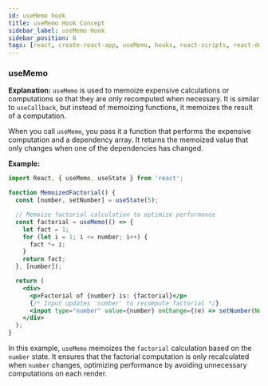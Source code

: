 ```yaml
---
id: useMemo hook
title: useMemo Hook Concept
sidebar_label: useMemo Hook
sidebar_position: 6
tags: [react, create-react-app, useMemo, hooks, react-scripts, react-dom, react-app]
---
```


### useMemo

**Explanation:**
`useMemo` is used to memoize expensive calculations or computations so that they are only recomputed when necessary. It is similar to `useCallback`, but instead of memoizing functions, it memoizes the result of a computation.

When you call `useMemo`, you pass it a function that performs the expensive computation and a dependency array. It returns the memoized value that only changes when one of the dependencies has changed.

**Example:**
```jsx
import React, { useMemo, useState } from 'react';

function MemoizedFactorial() {
  const [number, setNumber] = useState(5);

  // Memoize factorial calculation to optimize performance
  const factorial = useMemo(() => {
    let fact = 1;
    for (let i = 1; i <= number; i++) {
      fact *= i;
    }
    return fact;
  }, [number]);

  return (
    <div>
      <p>Factorial of {number} is: {factorial}</p>
      {/* Input updates 'number' to recompute factorial */}
      <input type="number" value={number} onChange={(e) => setNumber(Number(e.target.value))} />
    </div>
  );
}
```

In this example, `useMemo` memoizes the `factorial` calculation based on the `number` state. It ensures that the factorial computation is only recalculated when `number` changes, optimizing performance by avoiding unnecessary computations on each render.
